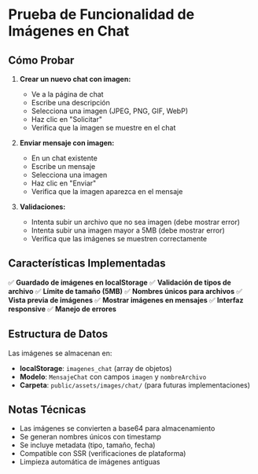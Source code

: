 # Prueba de Funcionalidad de Imágenes en Chat

## Cómo Probar

1. **Crear un nuevo chat con imagen:**
   - Ve a la página de chat
   - Escribe una descripción
   - Selecciona una imagen (JPEG, PNG, GIF, WebP)
   - Haz clic en "Solicitar"
   - Verifica que la imagen se muestre en el chat

2. **Enviar mensaje con imagen:**
   - En un chat existente
   - Escribe un mensaje
   - Selecciona una imagen
   - Haz clic en "Enviar"
   - Verifica que la imagen aparezca en el mensaje

3. **Validaciones:**
   - Intenta subir un archivo que no sea imagen (debe mostrar error)
   - Intenta subir una imagen mayor a 5MB (debe mostrar error)
   - Verifica que las imágenes se muestren correctamente

## Características Implementadas

✅ **Guardado de imágenes en localStorage**
✅ **Validación de tipos de archivo**
✅ **Límite de tamaño (5MB)**
✅ **Nombres únicos para archivos**
✅ **Vista previa de imágenes**
✅ **Mostrar imágenes en mensajes**
✅ **Interfaz responsive**
✅ **Manejo de errores**

## Estructura de Datos

Las imágenes se almacenan en:
- **localStorage**: `imagenes_chat` (array de objetos)
- **Modelo**: `MensajeChat` con campos `imagen` y `nombreArchivo`
- **Carpeta**: `public/assets/images/chat/` (para futuras implementaciones)

## Notas Técnicas

- Las imágenes se convierten a base64 para almacenamiento
- Se generan nombres únicos con timestamp
- Se incluye metadata (tipo, tamaño, fecha)
- Compatible con SSR (verificaciones de plataforma)
- Limpieza automática de imágenes antiguas 